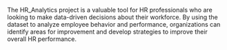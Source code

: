The HR_Analytics project is a valuable tool for HR professionals who are looking to make data-driven decisions about their workforce. By using the dataset to analyze employee behavior and performance, organizations can identify areas for improvement and develop strategies to improve their overall HR performance.
